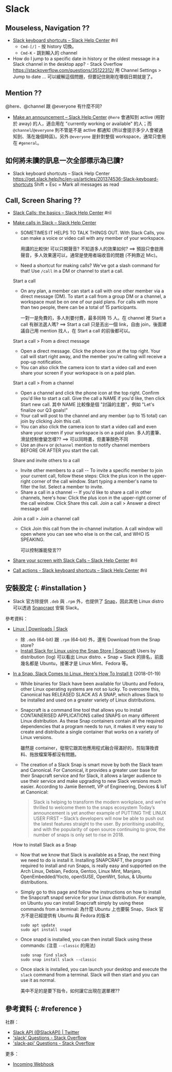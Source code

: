# Slack

## Mouseless, Navigation ??

  - [Slack keyboard shortcuts – Slack Help Center](https://get.slack.help/hc/en-us/articles/201374536-Slack-keyboard-shortcuts) #ril
      - `Cmd-[/]` - 按 history 切換。
      - `Cmd-K` - 跳到輸入的 channel
  - How do I jump to a specific date in history or the oldest message in a Slack channel in the desktop app? - Stack Overflow https://stackoverflow.com/questions/35122312/ 用 Channel Settings > Jump to date ... 可以緩解這個問題，但要記住剛剛在哪個日期就是了。

## Mention ??

@here、@channel 跟 @everyone 有什麼不同?

  - [Make an announcement – Slack Help Center](https://get.slack.help/hc/en-us/articles/202009646-Make-an-announcement) `@here` 會通知到 active (相對於 away) 的人，適合用在 "currently working or available" 的人；而 `@channel`/`@everyone` 則不管是不是 active 都通知 (所以會提示多少人會被通知到、落在幾個時區)。另外 `@everyone` 是針對整個 workspace，通常只會用在 `#general`。

## 如何將未讀的訊息一次全部標示為已讀?

  - Slack keyboard shortcuts – Slack Help Center https://get.slack.help/hc/en-us/articles/201374536-Slack-keyboard-shortcuts Shift + Esc = Mark all messages as read

## Call, Screen Sharing ??

  - [Slack Calls: the basics – Slack Help Center](https://get.slack.help/hc/en-us/articles/115003498363) #ril

  - [Make calls in Slack – Slack Help Center](https://get.slack.help/hc/en-us/articles/216771908-Make-calls-in-Slack)

      - SOMETIMES IT HELPS TO TALK THINGS OUT. With Slack Calls, you can make a voice or video call with any member of your workspace.

        用講的比較快! 可以只開聲音? 不知道多人的效果如何? ==> 預設只會啟用聲音，多人效果還可以，通常是使用者端收音的問題 (不夠靠近 Mic)。

      - Need a shortcut for making calls? We've got a slash command for that! Use `/call` in a DM or channel to start a call.

    Start a call

      - On any plan, a member can start a call with one other member via a direct message (DM). To start a call from a group DM or a channel, a workspace must be on one of our paid plans. For calls with more than two people, there can be a total of 15 participants.

        一對一是免費的，多人則要付費，最多同時 15 人。在 channel 裡 Start a call 有辦法選人嗎? ==> Start a call 只是丟出一個 link，自由 join，後面建議自己用 mention 找人，在 Start a call 的前後都可以。

    Start a call > From a direct message

      - Open a direct message. Click the phone icon at the top right. Your call will start right away, and the member you're calling will receive a pop-up notification.
      - You can also click the camera icon to start a video call and even share your screen if your workspace is on a paid plan.

    Start a call > From a channel

      - Open a channel and click the phone icon at the top right. Confirm you'd like to start a call. Give the call a NAME if you'd like, then click Start new call. 其中 NAME 比較像是個 "討論的主題"，例如 "Let's finalize our Q3 goals!"
      - Your call will post to the channel and any member (up to 15 total) can join by clicking Join this call.
      - You can also click the camera icon to start a video call and even share your screen if your workspace is on a paid plan. 多人的畫筆、滑鼠控制會變怎樣?? ==> 可以同時畫，但畫筆顏色不同
      - Use an `@here` or `@channel` mention to notify channel members BEFORE OR AFTER you start the call.

    Share and invite others to a call

      - Invite other members to a call -- To invite a specific member to join your current call, follow these steps: Click the plus icon in the upper-right corner of the call window. Start typing a member's name to filter the list. Select a member to invite.
      - Share a call in a channel -- If you'd like to share a call in other channels, here's how: Click the  plus icon in the upper-right corner of the call window. Click Share this call. Join a call > Answer a direct message call

    Join a call > Join a channel call

      - Click Join this call from the in-channel invitation. A call window will open where you can see who else is on the call, and WHO IS SPEAKING.

        可以控制誰能發言??

  - [Share your screen with Slack Calls – Slack Help Center](https://get.slack.help/hc/en-us/articles/115003501303) #ril

  - [Call actions - Slack keyboard shortcuts – Slack Help Center](https://get.slack.help/hc/en-us/articles/201374536-Slack-keyboard-shortcuts#-call-actions) #ril

## 安裝設定 {: #installation }

  - Slack 官方除提供 `.deb` 與 `.rpm` 外，也提供了 [Snap](https://snapcraft.io/slack)，因此其他 Linux distro 可以透過 [Snapcrapt](snapcraft.md) 安裝 Slack。

參考資料：

  - [Linux \| Downloads \| Slack](https://slack.com/downloads/linux)

      - 除 `.deb` (64-bit) 跟 `.rpm` (64-bit) 外，還有 Download from the Snap store?
      - [Install Slack for Linux using the Snap Store \| Snapcraft](https://snapcraft.io/slack) Users by distribution (log) 可以看出 Linux distro. + Snap + Slack 的排名，前面幾名都是 Ubuntu，接著才是 Linux Mint、Fedora 等。

  - [In a Snap, Slack Comes to Linux\. Here's How To Install It](https://www.bleepingcomputer.com/news/security/in-a-snap-slack-comes-to-linux-heres-how-to-install-it/) (2018-01-19)
      - While binaries for Slack have been available for Ubuntu and Fedora, other Linux operating systems are not so lucky. To overcome this, Canonical has RELEASED SLACK AS A SNAP, which allows Slack to be installed and used on a greater variety of Linux distributions.

      - Snapcraft is a command line tool that allows you to install CONTAINERISED APPLICATIONS called SNAPS on many different Linux distribution. As these Snap containers contain all the required dependencies that a program needs to run, it makes it very easy to create and distribute a single container that works on a variety of Linux versions.

        雖然是 container，發現它跟其他應用程式融合得滿好的，剪貼簿換資料、拖放檔案等都沒有問題。

      - The creation of a Slack Snap is smart move by both the Slack team and Canonical. For Canonical, it provides a greater user base for their Snapcraft service and for Slack, it allows a larger audience to use their service and make upgrading to new Slack versions much easier. According to Jamie Bennett, VP of Engineering, Devices & IoT at Canonical:

        > Slack is helping to transform the modern workplace, and we’re thrilled to welcome them to the snaps ecosystem Today’s announcement is yet another example of PUTTING THE LINUX USER FIRST – Slack’s developers will now be able to push out the latest features straight to the user. By prioritising usability, and with the popularity of open source continuing to grow, the number of snaps is only set to rise in 2018.

    How to install Slack as a Snap

      - Now that we know that Slack is available as a Snap, the next thing we need to do is install it. Installing SNAPCRAFT, the program required to install and run Snaps, is really easy and supported on the Arch Linux, Debian, Fedora, Gentoo, Linux Mint, Manjaro, OpenEmbedded/Yocto, openSUSE, OpenWrt, Solus, & Ubuntu distributions.

      - Simply go to this page and follow the instructions on how to install the Snapcraft snapd service for your Linux distribution.  For example, on Ubuntu you can install Snapcraft simply by using these commands from a terminal: 為什麼 Ubuntu 上也要裝 Snap，Slack 官方不是已經提供有 Ubuntu 與 Fedora 的版本

            sudo apt update
            sudo apt install snapd

      - Once snapd is installed, you can then install Slack using these commands: (注意 `--classic` 的用法)

            sudo snap find slack
            sudo snap install slack --classic

      - Once slack is installed, you can launch your desktop and execute the `slack` command from a terminal. Slack will then start and you can use it as normal.

        美中不足的是要下指令，如何讓它出現在選單裡??

## 參考資料 {: #reference }

社群：

  - [Slack API (@SlackAPI\) | Twitter](https://twitter.com/SlackAPI)
  - ['slack' Questions - Stack Overflow](https://stackoverflow.com/questions/tagged/slack)
  - ['slack-api' Questions - Stack Overflow](https://stackoverflow.com/questions/tagged/slack-api)

更多：

  - [Incoming Webhook](slack-incoming-webhook.md)
